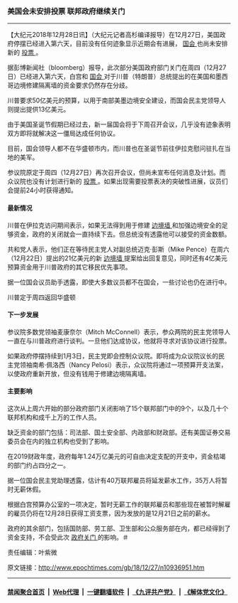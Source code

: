 ### 美国会未安排投票 联邦政府继续关门
------------------------

<p>
 【大纪元2018年12月28日讯】（大纪元记者高杉编译报导）在12月27日，美国政府停摆已经进入第六天，目前没有任何迹象显示近期会有进展，
 <a href="http://www.epochtimes.com/gb/tag/%E5%9B%BD%E4%BC%9A.html">
  国会
 </a>
 也尚未安排新的
 <a href="http://www.epochtimes.com/gb/tag/%E6%8A%95%E7%A5%A8.html">
  投票
 </a>
 。
</p>
<p>
 据彭博新闻社（bloomberg）报导，此次部分美国政府部门关门在周四（12月27日）已经进入第六天，白宫和
 <a href="http://www.epochtimes.com/gb/tag/%E5%9B%BD%E4%BC%9A.html">
  国会
 </a>
 对于川普（特朗普）总统提出的在美国和墨西哥边境修建隔离墙的资金要求仍然存在分歧。
</p>
<p>
 川普要求50亿美元的预算，以用于南部美墨边境安全建设，而国会民主党领导人则提出提供13亿美元。
</p>
<p>
 由于美国圣诞节假期已经过去，新一届国会将于下周召开会议，几乎没有迹象表明双方即将就解决这一僵局达成任何协议。
</p>
<p>
 目前，国会领导人都不在华盛顿市内，而川普也在圣诞节前往伊拉克慰问驻扎在当地的美军。
</p>
<p>
 参议院原定于周四（12月27日）再次召开会议，但尚未宣布任何消息及计划。而众议院也没有计划进行新的
 <a href="http://www.epochtimes.com/gb/tag/%E6%8A%95%E7%A5%A8.html">
  投票
 </a>
 。如果出现需要投票表决的突破性进展，议员们会提前24小时获得通知。
</p>
<h4>
 <strong>
  最新情况
 </strong>
</h4>
<p>
 川普在伊拉克访问期间表示，如果无法得到用于修建
 <a href="http://www.epochtimes.com/gb/tag/%E8%BE%B9%E5%A2%83%E5%A2%99.html">
  边境墙
 </a>
 和加强边境安全的足够资金，政府的关闭就会一直持续下去。但总统没有透露他可以接受的资金数额。
</p>
<p>
 共和党人表示，他们正在等待民主党人对副总统迈克‧彭斯（Mike Pence）在周六（12月22日）提出的21亿美元的新
 <a href="http://www.epochtimes.com/gb/tag/%E8%BE%B9%E5%A2%83%E5%A2%99.html">
  边境墙
 </a>
 提案给出回复意见，同时还有4亿美元预算资金用于川普政府的其它移民优先事项。
</p>
<p>
 据一位国会议员助手透露，即使大多数议员都不在国会，一些讨论也仍在进行中。
</p>
<p>
 川普定于周四返回华盛顿
</p>
<h4>
 <strong>
  下一步发展
 </strong>
</h4>
<p>
 参议院多数党领袖麦康奈尔（Mitch McConnell）表示，参众两院的民主党领导人一直在与川普政府进行谈判。一旦他们达成协议，他就将寻求对该协议进行投票。
</p>
<p>
 如果政府停摆持续到1月3日，民主党即会控制众议院。即将成为众议院议长的民主党领袖南希‧佩洛西（Nancy Pelosi）表示，众议院将通过一项预算开支法案，以使政府重新开放，但没有钱用于修建边境隔离墙。
</p>
<h4>
 <strong>
  主要影响
 </strong>
</h4>
<p>
 这次从上周六开始的部分政府部门关闭影响了15个联邦部门中的9个，以及几十个联邦机构和成千上万的工作人员。
</p>
<p>
 缺乏资金的部门包括：司法部、国土安全部、内政部和财政部。还有美国证券交易委员会在内的独立机构也受到了影响。
</p>
<p>
 在2019财政年度，政府每年1.24万亿美元的可自由决定支配的开支中，资金枯竭的部门约占四分之一。
</p>
<p>
 据一位国会民主党助理透露，估计有40万联邦雇员将延发薪水工作，35万人将暂时无薪休假。
</p>
<p>
 根据白宫预算办公室的一项决定，暂时无薪工作的联邦雇员和那些现在被暂时解雇的雇员仍将在12月28日获得工资支票，因为发放的是12月21日之前的薪水。
</p>
<p>
 政府的其余部门，包括国防部、劳工部、卫生部和公众服务部在内，都已经得到了资金支持，不会受此次
 <a href="http://www.epochtimes.com/gb/tag/%E6%94%BF%E5%BA%9C%E5%85%B3%E9%97%A8.html">
  政府关门
 </a>
 的影响。＃
</p>
<p>
 责任编辑：叶紫微
</p>

原文链接：http://www.epochtimes.com/gb/18/12/27/n10936951.htm


------------------------
#### [禁闻聚合首页](https://github.com/gfw-breaker/banned-news/blob/master/README.md) &nbsp;|&nbsp; [Web代理](https://github.com/gfw-breaker/open-proxy/blob/master/README.md) &nbsp;|&nbsp; [一键翻墙软件](https://github.com/gfw-breaker/nogfw/blob/master/README.md) &nbsp;|&nbsp; [《九评共产党》](https://github.com/gfw-breaker/9ping.md/blob/master/README.md#九评之一评共产党是什么) &nbsp;|&nbsp; [《解体党文化》](https://github.com/gfw-breaker/jtdwh.md/blob/master/README.md#绪论)